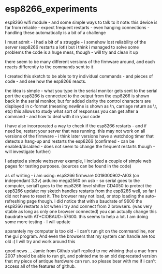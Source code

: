 esp8266_experiments
===================

esp8266 wifi module - and some simple ways to talk to it
note: this device is far from reliable - expect frequent restarts - even hanging connections - handling these automatically is a bit of a challenge

I must admit - i had a bit of a struggle - i somehow lost reliability of the server (esp8266 restarts a lot!)
but i think i managed to solve some problems
the code is a huge mess, though - will try and clean it up

there seem to be many different versions of the firmware around, and each reacts differently to the commands sent to it

I created this sketch to be able to try individual commands - and pieces of code - and see how the esp8266 reacts.

the idea is simple - what you type in the serial monitor gets sent to the serial port the esp8266 is connected to
the output from the esp8266 is shown back in the serial monitor, but for added clarity the control characters are displayed in c-format (meaning newline is shown as \n, carriage return as \r, etc)
this allows to study what sort of responses you can get after a command - and how to deal with it in your code

i have also incorporated a way to check if the esp8266 restarts - and if need be, restart your server that was running.
this may not work on all versions of the firmware - i think later versions have a watchdog timer that detects a hang-up and restarts the esp8266 (confirmed - can be enabled/disabled - does not seem to change the frequent restarts though - will investigate further)

I adapted a simple webserver example, I included a couple of simple web pages for testing purposes.
(sources can be found in the code)

as of writing - i am using:
esp8266 firmware 0018000902-AI03 (on independant 3.3v)
arduino mega2560 on usb - so serial goes to the computer, serial1 goes to the esp8266
level shifter CD4050 to protect the esp8266
update: my sketch handles restarts from the esp8266 well, so far i did not have to reset it. The browser may not load, or stop loading the auto-refreshing page though.
I did notice that with a baudrate of 9600 the esp8266 restarts a lot when i try and connect from 2 browsers. (was very stable as long as only one browser connected) you can actually change this baudrate with AT+CIOBAUD=57600. this seems to help a lot.
I am doing some more testing - I will update









aparantely my computer is too old - I can't run git on the commandline, nor the gui program. And even the browsers that my system can handle are too old :(
I will try and work around this

good news ... Jamie from Github staff replied to me whining that a mac from 2007 should be able to run git, and pointed me to an old deprecated version that my piece of antique hardware can run. so please bear with me if i can't access all of the features of github.

